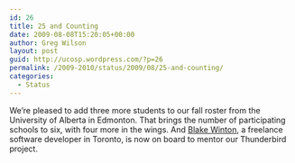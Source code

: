 ```yaml
---
id: 26
title: 25 and Counting
date: 2009-08-08T15:20:05+00:00
author: Greg Wilson
layout: post
guid: http://ucosp.wordpress.com/?p=26
permalink: /2009-2010/status/2009/08/25-and-counting/
categories:
  - Status
---
```

We&#8217;re pleased to add three more students to our fall roster from the University of Alberta in Edmonton. That brings the number of participating schools to six, with four more in the wings. And [Blake Winton](http://bwinton.latte.ca/), a freelance software developer in Toronto, is now on board to mentor our Thunderbird project.